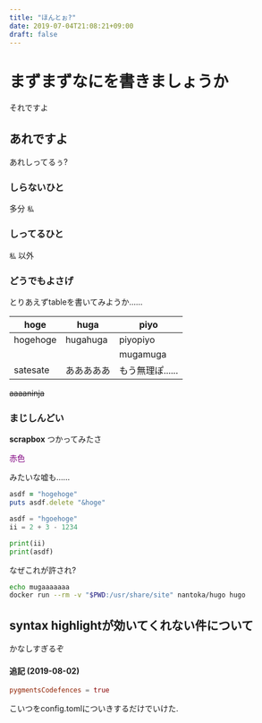 ```yaml
---
title: "ほんとぉ?"
date: 2019-07-04T21:08:21+09:00
draft: false
---
```


まずまずなにを書きましょうか
============================
それですよ


あれですよ
----------
あれしってるぅ?



### しらないひと
多分 `私`

### しってるひと
`私` 以外

### どうでもよさげ
とりあえずtableを書いてみようか……

|hoge|huga|piyo|
|---|---|---|
|hogehoge|hugahuga|piyopiyo|
|||mugamuga|
|satesate|あああああ|もう無理ぽ......|




~~aaaaninja~~


### まじしんどい
**scrapbox** つかってみたさ





<font color="purple">
赤色
</font>


みたいな嘘も……



```ruby:hogehoge.rb
asdf = "hogehoge"
puts asdf.delete "&hoge"
```



```python
asdf = "hgoehoge"
ii = 2 + 3 - 1234

print(ii)
print(asdf)
```

なぜこれが許され?

```sh
echo mugaaaaaaa
docker run --rm -v "$PWD:/usr/share/site" nantoka/hugo hugo
```



syntax highlightが効いてくれない件について
------------------------------------------
かなしすぎるぞ


#### 追記 (2019-08-02)
```toml
pygmentsCodefences = true
```
こいつをconfig.tomlについきするだけでいけた.
